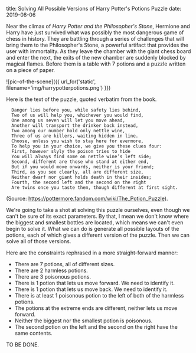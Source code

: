 title: Solving All Possible Versions of Harry Potter's Potions Puzzle
date: 2019-08-06

Near the climax of *Harry Potter and the Philosopher's Stone*, Hermione and Harry
have just survived what was possibly the most dangerous game of chess in history. They are battling
through a series of challenges that will bring them to the Philosopher's Stone, a
powerful artifact that provides the user with immortality. As they leave the chamber with the giant
chess board and enter the next, the exits of the new chamber are suddenly blocked by magical flames.
Before them is a table with 7 potions and a puzzle written on a piece of paper.

![pic-of-the-scene]({{ url_for('static', filename='img/harrypotterpotions.png') }})

Here is the text of the puzzle, quoted verbatim from the book.

      Danger lies before you, while safety lies behind,
      Two of us will help you, whichever you would find,
      One among us seven will let you move ahead,
      Another will transport the drinker back instead,
      Two among our number hold only nettle wine,
      Three of us are killers, waiting hidden in line.
      Choose, unless you wish to stay here for evermore,
      To help you in your choice, we give you these clues four:
      First, however slyly the poison tries to hide
      You will always find some on nettle wine’s left side;
      Second, different are those who stand at either end,
      But if you would move onwards, neither is your friend;
      Third, as you see clearly, all are different size,
      Neither dwarf nor giant holds death in their insides;
      Fourth, the second left and the second on the right
      Are twins once you taste them, though different at first sight.

(Source: <https://pottermore.fandom.com/wiki/The_Potion_Puzzle>).

We're going to take a shot at solving this puzzle ourselves, even though we can't be
sure of its exact parameters. By that, I mean we don't know where the biggest and smallest
bottles are located, which means we can't even begin to solve it. What we can do is generate
all possible layouts of the potions, each of which gives a different version of the puzzle. Then
we can solve all of those versions.

Here are the constraints rephrased in a more straight-forward manner:

* There are 7 potions, all of different sizes.
* There are 2 harmless potions.
* There are 3 poisonous potions.
* There is 1 potion that lets us move forward. We need to identify it.
* There is 1 potion that lets us move back. We need to identify it.
* There is at least 1 poisonous potion to the left of both of the harmless potions.
* The potions at the extreme ends are different, neither lets us move forward.
* Neither the biggest nor the smallest potion is poisonous.
* The second potion on the left and the second on the right have the same contents.

TO BE DONE.